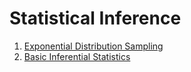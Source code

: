 # Statistical Inference

1. [Exponential Distribution Sampling](ExponentialDistributionSampling.md)
2. [Basic Inferential Statistics](BasicInferentialStatistics.md)
